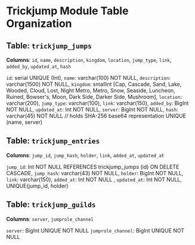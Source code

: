 # Trickjump Module Table Organization

## Table: `trickjump_jumps`

**Columns**: `id`, `name`, `description`, `kingdom`, `location`, `jump_type`, `link`, `added_by`, `updated_at`, `hash`

`id`: serial UNIQUE (Int),
`name`: varchar(100) NOT NULL,
`description`: varchar(1500) NOT NULL,
`kingdom`: smallint [Cap, Cascade, Sand, Lake, Wooded, Cloud, Lost, Night Metro, Metro, Snow, Seaside, Luncheon, Ruined, Bowser's, Moon, Dark Side, Darker Side, Mushroom],
`location`: varchar(200),
`jump_type`: varchar(100),
`link`: varchar(150),
`added_by`: BigInt NOT NULL,
`updated_at`: Int NOT NULL,
`server`: BigInt NOT NULL,
`hash`: varchar(45) NOT NULL // holds SHA-256 base64 representation
UNIQUE (name, server)

## Table: `trickjump_entries`

**Columns**: `jump_id`, `jump_hash`, `holder`, `link`, `added_at`, `updated_at`

`jump_id`: Int NOT NULL REFERENCES trickjump_jumps (id) ON DELETE CASCADE,
`jump_hash`: varchar(43) NOT NULL,
`holder`: BigInt NOT NULL,
`link`: varchar(150),
`added_at`: Int NOT NULL ,
`updated_at`: Int NOT NULL,
UNIQUE(jump_id, holder)

## Table: `trickjump_guilds`

**Columns**: `server`, `jumprole_channel`

`server`: BigInt UNIQUE NOT NULL
`jumprole_channel`: BigInt UNIQUE NOT NULL
